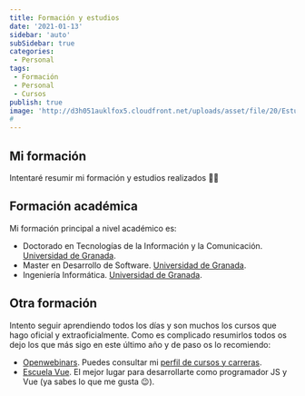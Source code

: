```yaml
---
title: Formación y estudios
date: '2021-01-13'
sidebar: 'auto'
subSidebar: true
categories:
 - Personal
tags:
 - Formación
 - Personal
 - Cursos
publish: true
image: 'http://d3h051auklfox5.cloudfront.net/uploads/asset/file/20/Estudios_y_formaci_n.jpg'
# 
---
```

## Mi formación
Intentaré resumir mi formación y estudios realizados 👨‍🎓 

<!-- more -->
## Formación académica
Mi formación principal a nivel académico es:
- Doctorado en Tecnologías de la Información y la Comunicación. [Universidad de Granada](http://doctorados.ugr.es/tic/).
- Master en Desarrollo de Software. [Universidad de Granada](https://masteres.ugr.es/master-desarrollo-software/).
- Ingeniería Informática. [Universidad de Granada](https://etsiit.ugr.es/).

## Otra formación
Intento seguir aprendiendo todos los días y son muchos los cursos que hago oficial y extraoficialmente. Como es complicado resumirlos todos os dejo los que más sigo en este último año y de paso os lo recomiendo:
- [Openwebinars](https://openwebinars.net/). Puedes consultar mi [perfil de cursos y carreras](https://openwebinars.net/@gvq25aDx/).
- [Escuela Vue](https://escuelavue.es/). El mejor lugar para desarrollarte como programador JS y Vue (ya sabes lo que me gusta 😉).